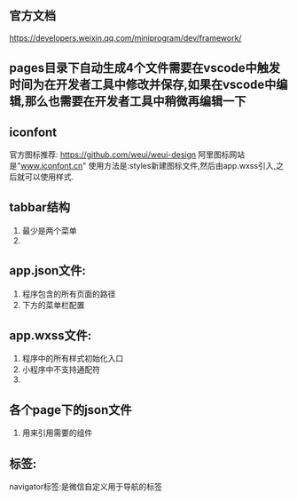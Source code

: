 ## 官方文档
https://developers.weixin.qq.com/miniprogram/dev/framework/
## pages目录下自动生成4个文件需要在vscode中触发时间为在开发者工具中修改并保存,如果在vscode中编辑,那么也需要在开发者工具中稍微再编辑一下
## iconfont 
官方图标推荐: https://github.com/weui/weui-design
阿里图标网站是"www.iconfont.cn"
使用方法是:styles新建图标文件,然后由app.wxss引入,之后就可以使用样式.
## tabbar结构
1. 最少是两个菜单
2. 
## app.json文件:
1. 程序包含的所有页面的路径
2. 下方的菜单栏配置

## app.wxss文件:
1. 程序中的所有样式初始化入口
1. 小程序中不支持通配符
2. 

## 各个page下的json文件
1. 用来引用需要的组件

## 标签:
navigator标签:是微信自定义用于导航的标签
